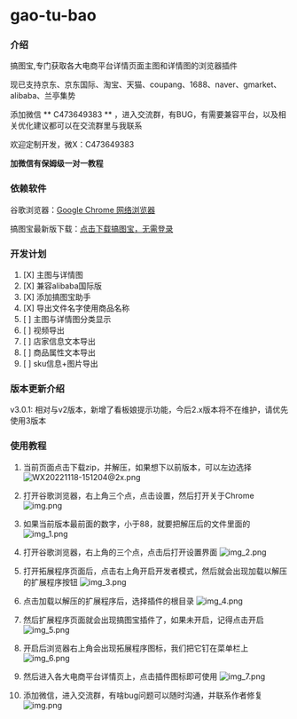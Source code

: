 # gao-tu-bao

### 介绍
搞图宝,专门获取各大电商平台详情页面主图和详情图的浏览器插件

现已支持京东、京东国际、淘宝、天猫、coupang、1688、naver、gmarket、alibaba、兰亭集势

添加微信 ** C473649383 ** ，进入交流群，有BUG，有需要兼容平台，以及相关优化建议都可以在交流群里与我联系

欢迎定制开发，微X：C473649383

**加微信有保姆级一对一教程**

### 依赖软件
谷歌浏览器：[Google Chrome 网络浏览器](https://www.google.cn/intl/zh-CN/chrome/)

搞图宝最新版下载：[点击下载搞图宝，无需登录](https://gitee.com/cjmf/gao-tu/releases/download/3.0.2/gao-tu-v3.x.zip)

### 开发计划
1. [X] 主图与详情图
2. [X] 兼容alibaba国际版
3. [X] 添加搞图宝助手
4. [X] 导出文件名字使用商品名称
5. [ ] 主图与详情图分类显示
6. [ ] 视频导出
7. [ ] 店家信息文本导出
8. [ ] 商品属性文本导出
9. [ ] sku信息+图片导出


### 版本更新介绍
v3.0.1: 相对与v2版本，新增了看板娘提示功能，今后2.x版本将不在维护，请优先使用3版本

### 使用教程
1. 当前页面点击下载zip，并解压，如果想下以前版本，可以左边选择
![WX20221118-151204@2x.png](img/WX20221118-151204@2x.png)

2. 打开谷歌浏览器，右上角三个点，点击设置，然后打开关于Chrome
![img.png](img/img.png)

3. 如果当前版本最前面的数字，小于88，就要把解压后的文件里面的
![img_1.png](img/WX20221021-154028@2x.png)

4. 打开谷歌浏览器，右上角的三个点，点击后打开设置界面
![img_2.png](img/img_2.png)

5. 打开拓展程序页面后，点击右上角开启开发者模式，然后就会出现加载以解压的扩展程序按钮
![img_3.png](img/WX20221021-170936@2x.png)

6. 点击加载以解压的扩展程序后，选择插件的根目录
![img_4.png](img/img_4.png)

7. 然后扩展程序页面就会出现搞图宝插件了，如果未开启，记得点击开启
![img_5.png](img/img_5.png)

8. 开启后浏览器右上角会出现拓展程序图标，我们把它钉在菜单栏上
![img_6.png](img/img_6.png)

9. 然后进入各大电商平台详情页上，点击插件图标即可使用
![img_7.png](img/img_8.png)

10. 添加微信，进入交流群，有啥bug问题可以随时沟通，并联系作者修复
![img.png](img/wx.png)




